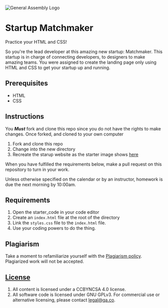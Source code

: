 
![General Assembly Logo](https://camo.githubusercontent.com/1a91b05b8f4d44b5bbfb83abac2b0996d8e26c92/687474703a2f2f692e696d6775722e636f6d2f6b6538555354712e706e67)

# Startup Matchmaker

Practice your HTML and CSS!

So you're the lead developer at this amazing new startup: Matchmaker. This startup is in charge of connecting developers, to designers to make amazing teams. You were assigned to create the landing page only using HTML and CSS to get your startup up and running.

## Prerequisites

* HTML
* CSS

## Instructions

You ***Must*** fork and clone this repo since you do not have the rights to make changes. Once forked, and cloned to your own computer

1. Fork and clone this repo
2. Change into the new directory
3. Recreate the starup website as the starter image shows [here](./images/startup-matchmaker.png)

When you have fulfilled the requirements below, make a pull request on this
repository to turn in your work.

Unless otherwise specified on the calendar or by an instructor, homework is due
the next morning by 10:00am.

## Requirements

1. Open the starter_code in your code editor
2. Create an `index.html` file at the root of the directory
3. Link the `styles.css` file to the `index.html` file.
4. Use your coding powers to do the thing.

## Plagiarism

Take a moment to refamiliarize yourself with the
[Plagiarism policy](https://git.generalassemb.ly/DC-WDI/Administrative/blob/master/plagiarism.md).
Plagiarized work will not be accepted.

## [License](LICENSE)

1.  All content is licensed under a CC­BY­NC­SA 4.0 license.
1.  All software code is licensed under GNU GPLv3. For commercial use or
    alternative licensing, please contact legal@ga.co.